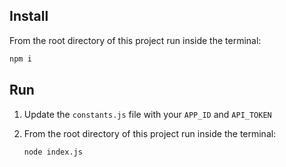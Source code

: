 ## Install

From the root directory of this project run inside the terminal:

```bash
npm i
```

## Run

1. Update the `constants.js` file with your `APP_ID` and `API_TOKEN`

2. From the root directory of this project run inside the terminal:

    ```bash
    node index.js
    ```